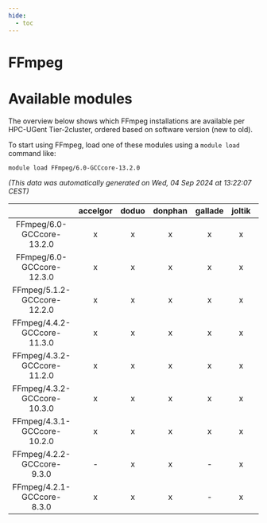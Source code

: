 ```yaml
---
hide:
  - toc
---
```


FFmpeg
======

# Available modules


The overview below shows which FFmpeg installations are available per HPC-UGent Tier-2cluster, ordered based on software version (new to old).

To start using FFmpeg, load one of these modules using a `module load` command like:

```shell
module load FFmpeg/6.0-GCCcore-13.2.0
```

*(This data was automatically generated on Wed, 04 Sep 2024 at 13:22:07 CEST)*  

| |accelgor|doduo|donphan|gallade|joltik|shinx|skitty|
| :---: | :---: | :---: | :---: | :---: | :---: | :---: | :---: |
|FFmpeg/6.0-GCCcore-13.2.0|x|x|x|x|x|x|x|
|FFmpeg/6.0-GCCcore-12.3.0|x|x|x|x|x|x|x|
|FFmpeg/5.1.2-GCCcore-12.2.0|x|x|x|x|x|-|x|
|FFmpeg/4.4.2-GCCcore-11.3.0|x|x|x|x|x|x|x|
|FFmpeg/4.3.2-GCCcore-11.2.0|x|x|x|x|x|-|x|
|FFmpeg/4.3.2-GCCcore-10.3.0|x|x|x|x|x|-|x|
|FFmpeg/4.3.1-GCCcore-10.2.0|x|x|x|x|x|-|x|
|FFmpeg/4.2.2-GCCcore-9.3.0|-|x|x|-|x|-|x|
|FFmpeg/4.2.1-GCCcore-8.3.0|x|x|x|-|x|-|x|
